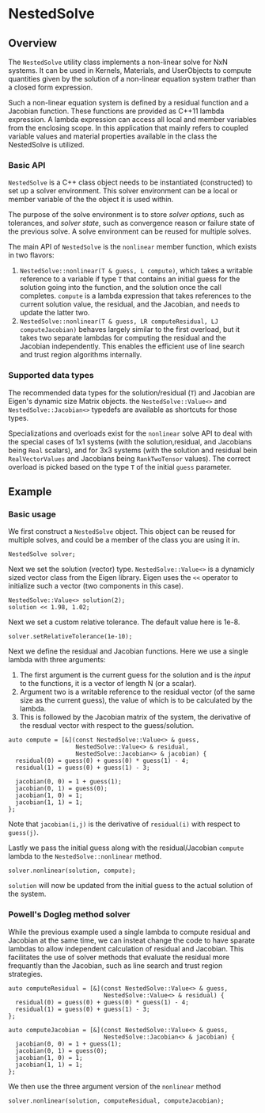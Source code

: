 # NestedSolve

## Overview

The `NestedSolve` utility class implements a non-linear solve for NxN systems.
It can be used in Kernels, Materials, and UserObjects to compute quantities
given by the solution of a non-linear equation system trather than a closed form
expression.

Such a non-linear equation system is defined by a residual function and a
Jacobian function. These functions are provided as C++11 lambda expression. A
lambda expression can access all local and member variables from the enclosing
scope. In this application that mainly refers to coupled variable values and
material properties available in the class the NestedSolve is utilized.

### Basic API

`NestedSolve` is a C++ class object needs to be instantiated (constructed) to
set up a solver environment. This solver environment can be a local or member
variable of the the object it is used within.

The purpose of the solve environment is to store *solver options*, such as
tolerances, and *solver state*, such as convergence reason or failure state of
the previous solve. A solve environment can be reused for multiple solves.

The main API of `NestedSolve` is the `nonlinear` member function, which exists in two flavors:

1. `NestedSolve::nonlinear(T & guess, L compute)`, which takes a writable reference to a variable if type `T` that contains an initial guess for the solution going into the function, and the solution once the call completes. `compute` is a lambda expression that takes references to the current solution value, the residual, and the Jacobian, and needs to update the latter two.
2. `NestedSolve::nonlinear(T & guess, LR computeResidual, LJ computeJacobian)` behaves largely similar to the first overload, but it takes two separate lambdas for computing the residual and the Jacobian independently. This enables the efficient use of line search and trust region algorithms internally.

### Supported data types

The recommended data types for the solution/residual (`T`) and Jacobian are Eigen's
dynamic size Matrix objects. the `NestedSolve::Value<>` and
`NestedSolve::Jacobian<>` typedefs are available as shortcuts for those types.

Specializations and overloads exist for the `nonlinear` solve API to deal with
the special cases of 1x1 systems (with the solution,residual, and Jacobians
being `Real` scalars), and for 3x3 systems (with the solution and residual bein
`RealVectorValues` and Jacobians being `RankTwoTensor` values). The correct
overload is picked based on the type `T` of the initial `guess` parameter.

## Example

### Basic usage

We first construct a `NestedSolve` object. This object can be reused for
multiple solves, and could be a member of the class you are using it in.

```
NestedSolve solver;
```

Next we set the solution (vector) type. `NestedSolve::Value<>` is a dynamicly
sized vector class from the Eigen library. Eigen uses the `<<` operator to
initialize such a vector (two components in this case).

```
NestedSolve::Value<> solution(2);
solution << 1.98, 1.02;
```

Next we set a custom relative tolerance. The default value here is 1e-8.

```
solver.setRelativeTolerance(1e-10);
```

Next we define the residual and Jacobian functions. Here we use a single lambda
with three arguments:

1. The first argument is the current guess for the solution and is the _input_ to the functions, it is a vector of length N (or a scalar).
2. Argument two is a writable reference to the residual vector (of the same size as the current guess), the value of which is to be calculated by the lambda.
3. This is followed by the Jacobian matrix of the system, the derivative of the resdual vector with respect to the guess/solution.

```
auto compute = [&](const NestedSolve::Value<> & guess,
                   NestedSolve::Value<> & residual,
                   NestedSolve::Jacobian<> & jacobian) {
  residual(0) = guess(0) + guess(0) * guess(1) - 4;
  residual(1) = guess(0) + guess(1) - 3;

  jacobian(0, 0) = 1 + guess(1);
  jacobian(0, 1) = guess(0);
  jacobian(1, 0) = 1;
  jacobian(1, 1) = 1;
};
```

Note that `jacobian(i,j)` is the derivative of `residual(i)` with respect to `guess(j)`.

Lastly we pass the initial guess along with the residual/Jacobian `compute`
lambda to the `NestedSolve::nonlinear` method.

```
solver.nonlinear(solution, compute);
```

`solution` will now be updated from the initial guess to the actual solution of
the system.

### Powell's Dogleg method solver

While the previous example used a single lambda to compute residual and Jacobian
at the same time, we can insteat change the code to have sparate lambdas to
allow independent calculation of residual and Jacobian. This facilitates the use
of solver methods that evaluate the residual more frequantly than the Jacobian,
such as line search and trust region strategies.

```
auto computeResidual = [&](const NestedSolve::Value<> & guess,
                           NestedSolve::Value<> & residual) {
  residual(0) = guess(0) + guess(0) * guess(1) - 4;
  residual(1) = guess(0) + guess(1) - 3;
};

auto computeJacobian = [&](const NestedSolve::Value<> & guess,
                           NestedSolve::Jacobian<> & jacobian) {
  jacobian(0, 0) = 1 + guess(1);
  jacobian(0, 1) = guess(0);
  jacobian(1, 0) = 1;
  jacobian(1, 1) = 1;
};
```

We then use the three argument version of the `nonlinear` method

```
solver.nonlinear(solution, computeResidual, computeJacobian);
```

